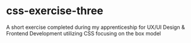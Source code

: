 # css-exercise-three
A short exercise completed during my apprenticeship for UX/UI Design & Frontend Development utilizing CSS focusing on the box model
